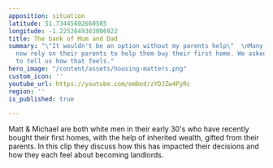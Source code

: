 ```yaml
---
apposition: situation
latitude: 51.73445602660585
longitude: -1.2252649303006922
title: The bank of Mum and Dad
summary: "\"It wouldn't be an option without my parents help\"  \nMany young people
  now rely on their parents to help them buy their first home. We asked Matt and Michael
  to tell us how that feels."
hero_image: "/content/assets/housing-matters.png"
custom_icon: ''
youtube_url: https://youtube.com/embed/zYDJZw4PyRc
region: ''
is_published: true

---
```

Matt & Michael are both white men in their early 30's who have recently bought their first homes, with the help of inherited wealth, gifted from their parents. In this clip they discuss how this has impacted their decisions and how they each feel about becoming landlords.